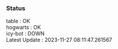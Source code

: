 ### Status


table : OK  
hogwarts : OK  
icy-bot : DOWN  
Latest Update : 2023-11-27 08:11:47.261567
